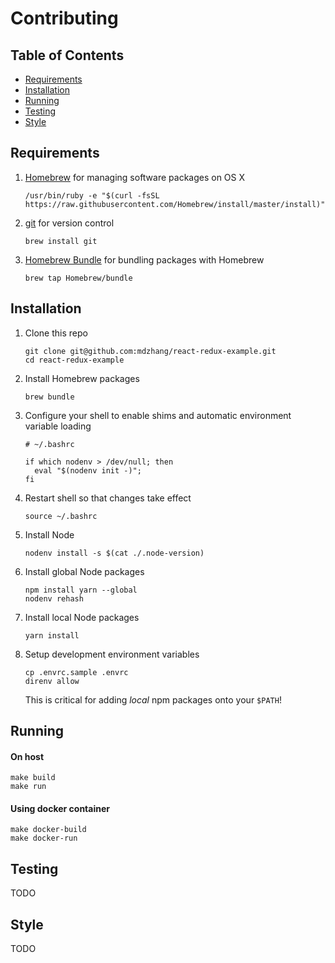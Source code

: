 # Contributing

## Table of Contents

* [Requirements](#requirements)
* [Installation](#installation)
* [Running](#running)
* [Testing](#testing)
* [Style](#style)

## Requirements

1. [Homebrew](http://brew.sh) for managing software packages on OS X
    ```
    /usr/bin/ruby -e "$(curl -fsSL https://raw.githubusercontent.com/Homebrew/install/master/install)"
    ```

2. [git](https://git-scm.com) for version control
    ```
    brew install git
    ```

3. [Homebrew Bundle](https://github.com/Homebrew/homebrew-bundle) for bundling packages with Homebrew
    ```
    brew tap Homebrew/bundle
    ```

## Installation

1. Clone this repo
    ```
    git clone git@github.com:mdzhang/react-redux-example.git
    cd react-redux-example
    ```

2. Install Homebrew packages
    ```
    brew bundle
    ```

3. Configure your shell to enable shims and automatic environment variable loading
    ```
    # ~/.bashrc

    if which nodenv > /dev/null; then
      eval "$(nodenv init -)";
    fi
    ```

4. Restart shell so that changes take effect
    ```
    source ~/.bashrc
    ```

5. Install Node
    ```
    nodenv install -s $(cat ./.node-version)
    ```

7. Install global Node packages
    ```
    npm install yarn --global
    nodenv rehash
    ```

8. Install local Node packages
    ```
    yarn install
    ```

9. Setup development environment variables
    ```
    cp .envrc.sample .envrc
    direnv allow
    ```

    This is critical for adding _local_ npm packages onto your `$PATH`!

## Running

#### On host

```
make build
make run
```

#### Using docker container

```
make docker-build
make docker-run
```

## Testing

TODO

## Style

TODO
